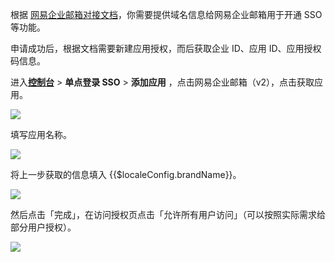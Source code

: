 <IntegrationDetailCard :title="`向网易企业邮箱申请开通 SSO 功能`">

根据 [网易企业邮箱对接文档](<https://authing-files.oss-cn-zhangjiakou.aliyuncs.com/authing-console/application-templates/163-exmail-doc/%E7%BD%91%E6%98%93%E4%BC%81%E4%B8%9A%E9%82%AE%E7%AE%B1%E5%AF%B9%E5%A4%96%E5%BC%80%E6%94%BE%E5%B9%B3%E5%8F%B0%E6%8A%80%E6%9C%AF%E7%99%BD%E7%9A%AE%E4%B9%A6V1.5(1)(1).docx>)，你需要提供域名信息给网易企业邮箱用于开通 SSO 等功能。

申请成功后，根据文档需要新建应用授权，而后获取企业 ID、应用 ID、应用授权码信息。

</IntegrationDetailCard>

<IntegrationDetailCard :title="`在 ${$localeConfig.brandName} 中创建应用`">

进入[**控制台**](https://console.genauth.ai) > **单点登录 SSO** > **添加应用** ，点击网易企业邮箱（v2），点击获取应用。

![](~@imagesZhCn/integration/wangyi-email-v2/1-1.png)

填写应用名称。

![](~@imagesZhCn/integration/wangyi-email-v2/1-2.png)

将上一步获取的信息填入 {{$localeConfig.brandName}}。

![](~@imagesZhCn/integration/wangyi-email-v2/1-3.png)

然后点击「完成」，在访问授权页点击「允许所有用户访问」（可以按照实际需求给部分用户授权）。

![](~@imagesZhCn/integration/wangyi-email-v2/1-4.png)

</IntegrationDetailCard>
